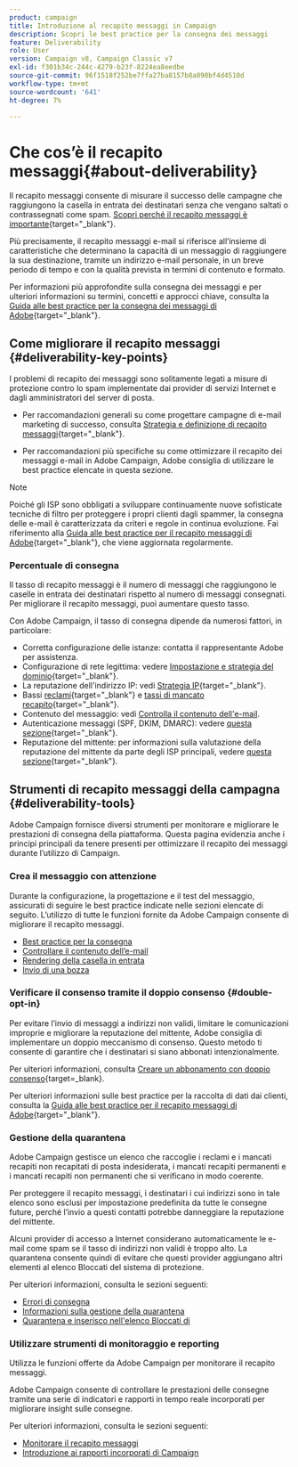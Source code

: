 ```yaml
---
product: campaign
title: Introduzione al recapito messaggi in Campaign
description: Scopri le best practice per la consegna dei messaggi
feature: Deliverability
role: User
version: Campaign v8, Campaign Classic v7
exl-id: f301b34c-244c-4279-b23f-8224ea8eedbe
source-git-commit: 96f1518f252be7ffa27ba8157b8a090bf4d4510d
workflow-type: tm+mt
source-wordcount: '641'
ht-degree: 7%

---
```


# Che cos’è il recapito messaggi{#about-deliverability}

Il recapito messaggi consente di misurare il successo delle campagne che raggiungono la casella in entrata dei destinatari senza che vengano saltati o contrassegnati come spam. [Scopri perché il recapito messaggi è importante](https://experienceleague.adobe.com/docs/deliverability-learn/deliverability-best-practice-guide/deliverability-strategy-and-definition.html?lang=it#why-deliverability-matters){target="_blank"}.

Più precisamente, il recapito messaggi e-mail si riferisce all’insieme di caratteristiche che determinano la capacità di un messaggio di raggiungere la sua destinazione, tramite un indirizzo e-mail personale, in un breve periodo di tempo e con la qualità prevista in termini di contenuto e formato.

Per informazioni più approfondite sulla consegna dei messaggi e per ulteriori informazioni su termini, concetti e approcci chiave, consulta la [Guida alle best practice per la consegna dei messaggi di Adobe](https://experienceleague.adobe.com/docs/deliverability-learn/deliverability-best-practice-guide/introduction.html?lang=it){target="_blank"}.

## Come migliorare il recapito messaggi {#deliverability-key-points}

I problemi di recapito dei messaggi sono solitamente legati a misure di protezione contro lo spam implementate dai provider di servizi Internet e dagli amministratori del server di posta.

* Per raccomandazioni generali su come progettare campagne di e-mail marketing di successo, consulta [Strategia e definizione di recapito messaggi](https://experienceleague.adobe.com/docs/deliverability-learn/deliverability-best-practice-guide/deliverability-strategy-and-definition.html?lang=it){target="_blank"}.

* Per raccomandazioni più specifiche su come ottimizzare il recapito dei messaggi e-mail in Adobe Campaign, Adobe consiglia di utilizzare le best practice elencate in questa sezione.

>[!NOTE]
>
>Poiché gli ISP sono obbligati a sviluppare continuamente nuove sofisticate tecniche di filtro per proteggere i propri clienti dagli spammer, la consegna delle e-mail è caratterizzata da criteri e regole in continua evoluzione. Fai riferimento alla [Guida alle best practice per il recapito messaggi di Adobe](https://experienceleague.adobe.com/docs/deliverability-learn/deliverability-best-practice-guide/introduction.html?lang=it){target="_blank"}, che viene aggiornata regolarmente.

### Percentuale di consegna

Il tasso di recapito messaggi è il numero di messaggi che raggiungono le caselle in entrata dei destinatari rispetto al numero di messaggi consegnati. Per migliorare il recapito messaggi, puoi aumentare questo tasso.

Con Adobe Campaign, il tasso di consegna dipende da numerosi fattori, in particolare:

* Corretta configurazione delle istanze: contatta il rappresentante Adobe per assistenza.
* Configurazione di rete legittima: vedere [Impostazione e strategia del dominio](https://experienceleague.adobe.com/docs/deliverability-learn/deliverability-best-practice-guide/transition-process/infrastructure.html?lang=it#domain-setup-and-strategy){target="_blank"}.
* La reputazione dell&#39;indirizzo IP: vedi [Strategia IP](https://experienceleague.adobe.com/docs/deliverability-learn/deliverability-best-practice-guide/transition-process/infrastructure.html?lang=it#ip-strategy){target="_blank"}.
* Bassi [reclami](https://experienceleague.adobe.com/docs/deliverability-learn/deliverability-best-practice-guide/metrics-for-deliverability/complaints.html?lang=it){target="_blank"} e [tassi di mancato recapito](https://experienceleague.adobe.com/docs/deliverability-learn/deliverability-best-practice-guide/metrics-for-deliverability/bounces.html?lang=it#hard-bounces){target="_blank"}.
* Contenuto del messaggio: vedi [Controlla il contenuto dell&#39;e-mail](control-message-content.md).
* Autenticazione messaggi (SPF, DKIM, DMARC): vedere [questa sezione](https://experienceleague.adobe.com/docs/deliverability-learn/deliverability-best-practice-guide/transition-process/infrastructure.html?lang=it#authentication){target="_blank"}.
* Reputazione del mittente: per informazioni sulla valutazione della reputazione del mittente da parte degli ISP principali, vedere [questa sezione](https://experienceleague.adobe.com/docs/deliverability-learn/deliverability-best-practice-guide/internet-service-provider-specifics/overview.html?lang=it){target="_blank"}.

## Strumenti di recapito messaggi della campagna {#deliverability-tools}

<!--Adobe Campaign provides a number of tools designed to ensure optimal deliverability.-->
Adobe Campaign fornisce diversi strumenti per monitorare e migliorare le prestazioni di consegna della piattaforma. Questa pagina evidenzia anche i principi principali da tenere presenti per ottimizzare il recapito dei messaggi durante l’utilizzo di Campaign.

### Crea il messaggio con attenzione

Durante la configurazione, la progettazione e il test del messaggio, assicurati di seguire le best practice indicate nelle sezioni elencate di seguito. L’utilizzo di tutte le funzioni fornite da Adobe Campaign consente di migliorare il recapito messaggi.

* [Best practice per la consegna](../start/delivery-best-practices.md)
* [Controllare il contenuto dell’e-mail](control-message-content.md)
* [Rendering della casella in entrata](inbox-rendering.md)
* [Invio di una bozza](preview-and-proof.md#send-proofs)

### Verificare il consenso tramite il doppio consenso {#double-opt-in}

Per evitare l’invio di messaggi a indirizzi non validi, limitare le comunicazioni improprie e migliorare la reputazione del mittente, Adobe consiglia di implementare un doppio meccanismo di consenso. Questo metodo ti consente di garantire che i destinatari si siano abbonati intenzionalmente.

Per ulteriori informazioni, consulta [Creare un abbonamento con doppio consenso](https://experienceleague.adobe.com/it/docs/campaign-classic/using/designing-content/web-forms/use-cases-web-forms){target=_blank}.

Per ulteriori informazioni sulle best practice per la raccolta di dati dai clienti, consulta la [Guida alle best practice per il recapito messaggi di Adobe](https://experienceleague.adobe.com/docs/deliverability-learn/deliverability-best-practice-guide/first-impressions/address-collection-and-list-growth.html?lang=it#data-quality-and-hygiene){target="_blank"}.

### Gestione della quarantena

Adobe Campaign gestisce un elenco che raccoglie i reclami e i mancati recapiti non recapitati di posta indesiderata, i mancati recapiti permanenti e i mancati recapiti non permanenti che si verificano in modo coerente.

Per proteggere il recapito messaggi, i destinatari i cui indirizzi sono in tale elenco sono esclusi per impostazione predefinita da tutte le consegne future, perché l’invio a questi contatti potrebbe danneggiare la reputazione del mittente.

Alcuni provider di accesso a Internet considerano automaticamente le e-mail come spam se il tasso di indirizzi non validi è troppo alto. La quarantena consente quindi di evitare che questi provider aggiungano altri elementi al elenco Bloccati del sistema di protezione.

Per ulteriori informazioni, consulta le sezioni seguenti:

* [Errori di consegna](delivery-failures.md)
* [Informazioni sulla gestione della quarantena](quarantines.md)
* [Quarantena e inserisco nell&#39;elenco Bloccati di](quarantines.md)

### Utilizzare strumenti di monitoraggio e reporting

Utilizza le funzioni offerte da Adobe Campaign per monitorare il recapito messaggi.

Adobe Campaign consente di controllare le prestazioni delle consegne tramite una serie di indicatori e rapporti in tempo reale incorporati per migliorare insight sulle consegne.

Per ulteriori informazioni, consulta le sezioni seguenti:

* [Monitorare il recapito messaggi](monitoring-deliverability.md)
* [Introduzione ai rapporti incorporati di Campaign](../reporting/built-in-reports.md)
